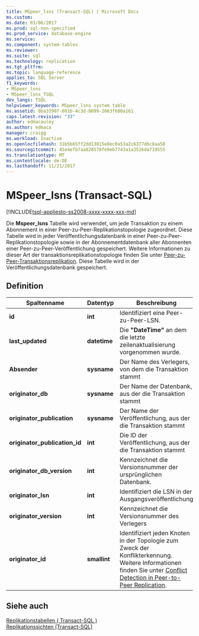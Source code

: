 ```yaml
---
title: MSpeer_lsns (Transact-SQL) | Microsoft Docs
ms.custom: 
ms.date: 03/06/2017
ms.prod: sql-non-specified
ms.prod_service: database-engine
ms.service: 
ms.component: system-tables
ms.reviewer: 
ms.suite: sql
ms.technology: replication
ms.tgt_pltfrm: 
ms.topic: language-reference
applies_to: SQL Server
f1_keywords:
- MSpeer_lsns
- MSpeer_lsns_TSQL
dev_langs: TSQL
helpviewer_keywords: MSpeer_lsns system table
ms.assetid: 0ba33907-601b-4c3d-8099-2663f680a161
caps.latest.revision: "33"
author: edmacauley
ms.author: edmaca
manager: craigg
ms.workload: Inactive
ms.openlocfilehash: 31b5b65ff2dd13015e8ec0a53a2c6377d6c8aa58
ms.sourcegitcommit: 45e4efb7aa828578fe9eb7743a1a3526da719555
ms.translationtype: MT
ms.contentlocale: de-DE
ms.lasthandoff: 11/21/2017
---
```

# <a name="mspeerlsns-transact-sql"></a>MSpeer_lsns (Transact-SQL)
[!INCLUDE[tsql-appliesto-ss2008-xxxx-xxxx-xxx-md](../../includes/tsql-appliesto-ss2008-xxxx-xxxx-xxx-md.md)]

  Die **Mspeer_lsns** Tabelle wird verwendet, um jede Transaktion zu einem Abonnement in einer Peer-zu-Peer-Replikationstopologie zugeordnet. Diese Tabelle wird in jeder Veröffentlichungsdatenbank in einer Peer-zu-Peer-Replikationstopologie sowie in der Abonnementdatenbank aller Abonnenten einer Peer-zu-Peer-Veröffentlichung gespeichert. Weitere Informationen zu dieser Art der transaktionsreplikationstopologie finden Sie unter [Peer-zu-Peer-Transaktionsreplikation](../../relational-databases/replication/transactional/peer-to-peer-transactional-replication.md). Diese Tabelle wird in der Veröffentlichungsdatenbank gespeichert.  
  
## <a name="definition"></a>Definition  
  
|Spaltenname|Datentyp|Beschreibung|  
|-----------------|---------------|-----------------|  
|**id**|**int**|Identifiziert eine Peer-zu-Peer-LSN.|  
|**last_updated**|**datetime**|Die **"DateTime"** an dem die letzte zeilenaktualisierung vorgenommen wurde.|  
|**Absender**|**sysname**|Der Name des Verlegers, von dem die Transaktion stammt|  
|**originator_db**|**sysname**|Der Name der Datenbank, aus der die Transaktion stammt|  
|**originator_publication**|**sysname**|Der Name der Veröffentlichung, aus der die Transaktion stammt|  
|**originator_publication_id**|**int**|Die ID der Veröffentlichung, aus der die Transaktion stammt|  
|**originator_db_version**|**int**|Kennzeichnet die Versionsnummer der ursprünglichen Datenbank.|  
|**originator_lsn**|**int**|Identifiziert die LSN in der Ausgangsveröffentlichung|  
|**originator_version**|**int**|Kennzeichnet die Versionsnummer des Verlegers|  
|**originator_id**|**smallint**|Identifiziert jeden Knoten in der Topologie zum Zweck der Konflikterkennung. Weitere Informationen finden Sie unter [Conflict Detection in Peer-to-Peer Replication](../../relational-databases/replication/transactional/peer-to-peer-conflict-detection-in-peer-to-peer-replication.md).|  
  
## <a name="see-also"></a>Siehe auch  
 [Replikationstabellen &#40; Transact-SQL &#41;](../../relational-databases/system-tables/replication-tables-transact-sql.md)   
 [Replikationssichten &#40;Transact-SQL&#41;](../../relational-databases/system-views/replication-views-transact-sql.md)  
  
  

